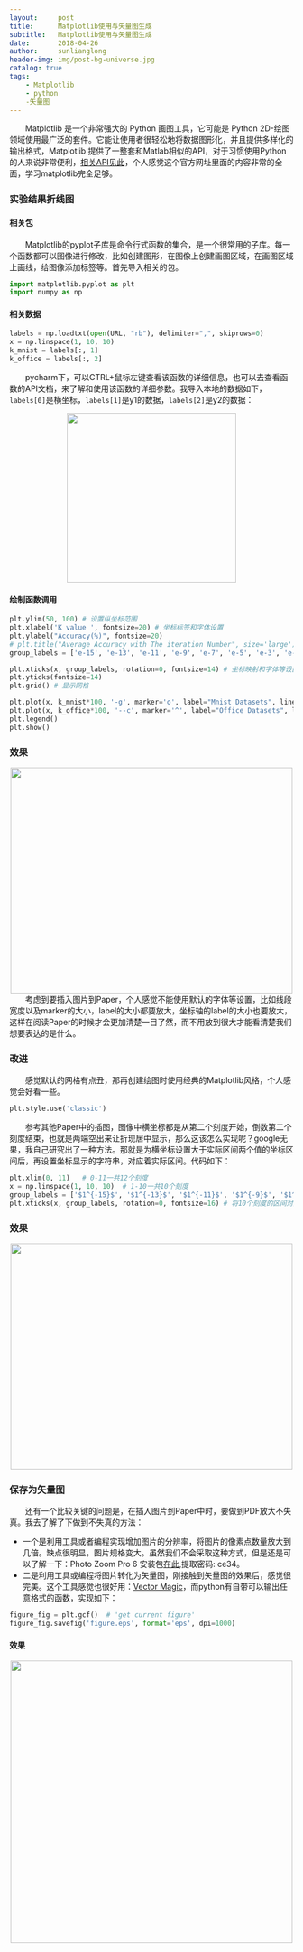 ```yaml
---
layout:     post
title:      Matplotlib使用与矢量图生成
subtitle:   Matplotlib使用与矢量图生成
date:       2018-04-26
author:     sunlianglong
header-img: img/post-bg-universe.jpg
catalog: true
tags:
    - Matplotlib
    - python
    -矢量图 
---
```


　　Matplotlib 是一个非常强大的 Python 画图工具，它可能是 Python 2D-绘图领域使用最广泛的套件。它能让使用者很轻松地将数据图形化，并且提供多样化的输出格式，Matplotlib 提供了一整套和Matlab相似的API，对于习惯使用Python的人来说非常便利，[相关API见此](https://matplotlib.org/ "相关API见此")，个人感觉这个官方网址里面的内容非常的全面，学习matplotlib完全足够。

### 实验结果折线图
#### 相关包

　　Matplotlib的pyplot子库是命令行式函数的集合，是一个很常用的子库。每一个函数都可以图像进行修改，比如创建图形，在图像上创建画图区域，在画图区域上画线，给图像添加标签等。首先导入相关的包。
```python
import matplotlib.pyplot as plt
import numpy as np
```
#### 相关数据
```python
labels = np.loadtxt(open(URL, "rb"), delimiter=",", skiprows=0)
x = np.linspace(1, 10, 10)
k_mnist = labels[:, 1]
k_office = labels[:, 2]
```
　　pycharm下，可以CTRL+鼠标左键查看该函数的详细信息，也可以去查看函数的API文档，来了解和使用该函数的详细参数。我导入本地的数据如下，`labels[0]`是横坐标，`labels[1]`是y1的数据，`labels[2]`是y2的数据：
<center>
<img src="http://myblog-1253290602.file.myqcloud.com/Python/para_1.png" width = "300" height = "300"/>
</center>

#### 绘制函数调用
```python
plt.ylim(50, 100) # 设置纵坐标范围
plt.xlabel('K value ', fontsize=20) # 坐标标签和字体设置
plt.ylabel("Accuracy(%)", fontsize=20)
# plt.title("Average Accuracy with The iteration Number", size='large') # 图像标题设置
group_labels = ['e-15', 'e-13', 'e-11', 'e-9', 'e-7', 'e-5', 'e-3', 'e-1', 'e+1', 'e+3'] # 横坐标数值映射

plt.xticks(x, group_labels, rotation=0, fontsize=14) # 坐标映射和字体等设置
plt.yticks(fontsize=14)
plt.grid() # 显示网格

plt.plot(x, k_mnist*100, '-g', marker='o', label="Mnist Datasets", linewidth=4, markersize=9)  # dashdot
plt.plot(x, k_office*100, '--c', marker='^', label="Office Datasets", linewidth=4, markersize=10)  # dotted
plt.legend()
plt.show()
```
### 效果
<center>
<img src="http://myblog-1253290602.file.myqcloud.com/Python/Figure_1.png" width = "500" height = "400"/>
</center>
　　考虑到要插入图片到Paper，个人感觉不能使用默认的字体等设置，比如线段宽度以及marker的大小，label的大小都要放大，坐标轴的label的大小也要放大，这样在阅读Paper的时候才会更加清楚一目了然，而不用放到很大才能看清楚我们想要表达的是什么。

### 改进

　　感觉默认的网格有点丑，那再创建绘图时使用经典的Matplotlib风格，个人感觉会好看一些。

```python
plt.style.use('classic')
```
　　参考其他Paper中的插图，图像中横坐标都是从第二个刻度开始，倒数第二个刻度结束，也就是两端空出来让折现居中显示，那么这该怎么实现呢？google无果，我自己研究出了一种方法。那就是为横坐标设置大于实际区间两个值的坐标区间后，再设置坐标显示的字符串，对应着实际区间。代码如下：

```python
plt.xlim(0, 11)   # 0-11一共12个刻度
x = np.linspace(1, 10, 10)  # 1-10一共10个刻度
group_labels = ['$1^{-15}$', '$1^{-13}$', '$1^{-11}$', '$1^{-9}$', '$1^{-7}$', '$1^{-5}$', '$1^{-3}$', '$1^{-1}$', '$10$','$10^{3}$'] # 横坐标数值映射
plt.xticks(x, group_labels, rotation=0, fontsize=16) # 将10个刻度的区间对应映射成需要显示的字符串（比如1，2，3，4，5，6，7，8，9，10）
```
### 效果
<center>
<img src="http://myblog-1253290602.file.myqcloud.com/Python/Figure_5.png" width = "500" height = "400"/>
</center>

### 保存为矢量图
　　还有一个比较关键的问题是，在插入图片到Paper中时，要做到PDF放大不失真。我去了解了下做到不失真的方法：

- 一个是利用工具或者编程实现增加图片的分辨率，将图片的像素点数量放大到几倍。缺点很明显，图片规格变大。虽然我们不会采取这种方式，但是还是可以了解一下：Photo Zoom Pro 6 安装包[在此](https://pan.baidu.com/s/1xUernropPPTP3Thl45gJzw "在此"),提取密码: ce34。
- 二是利用工具或编程将图片转化为矢量图，刚接触到矢量图的效果后，感觉很完美。这个工具感觉也很好用：[Vector Magic](https://vectormagic.com/ "Vector Magic")，而python有自带可以输出任意格式的函数，实现如下：

```python
figure_fig = plt.gcf()  # 'get current figure'
figure_fig.savefig('figure.eps', format='eps', dpi=1000)
```
#### 效果
<center>
<img src="http://myblog-1253290602.file.myqcloud.com/Python/Figure_3.png" width = "500" height = "500"/>
</center>